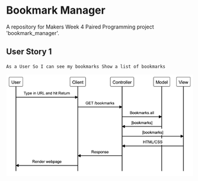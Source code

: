 # Bookmark Manager

A repository for Makers Week 4 Paired Programming project 'bookmark_manager'.

## User Story 1

``
As a User
So I can see my bookmarks
Show a list of bookmarks
``

![GitHub Logo](/resources/User_Story_01.png)
